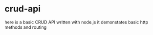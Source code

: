 # crud-api
here is a basic CRUD API written with node.js 
it demonstates basic http methods and routing 
